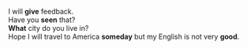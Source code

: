 I will **give** feedback.  
Have you **seen** that?  
**What** city do you live in?  
Hope I will travel to America **someday** but my English is not very **good**.  
